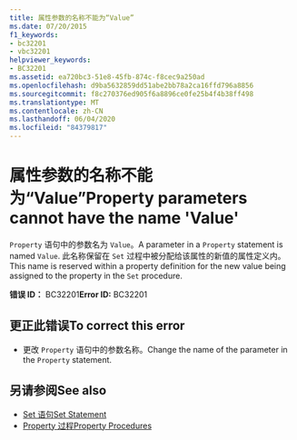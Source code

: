 ```yaml
---
title: 属性参数的名称不能为“Value”
ms.date: 07/20/2015
f1_keywords:
- bc32201
- vbc32201
helpviewer_keywords:
- BC32201
ms.assetid: ea720bc3-51e8-45fb-874c-f8cec9a250ad
ms.openlocfilehash: d9ba5632859dd51abe2bb78a2ca16ffd796a8856
ms.sourcegitcommit: f8c270376ed905f6a8896ce0fe25b4f4b38ff498
ms.translationtype: MT
ms.contentlocale: zh-CN
ms.lasthandoff: 06/04/2020
ms.locfileid: "84379817"
---
```

# <a name="property-parameters-cannot-have-the-name-value"></a><span data-ttu-id="43dac-102">属性参数的名称不能为“Value”</span><span class="sxs-lookup"><span data-stu-id="43dac-102">Property parameters cannot have the name 'Value'</span></span>
<span data-ttu-id="43dac-103">`Property` 语句中的参数名为 `Value`。</span><span class="sxs-lookup"><span data-stu-id="43dac-103">A parameter in a `Property` statement is named `Value`.</span></span> <span data-ttu-id="43dac-104">此名称保留在 `Set` 过程中被分配给该属性的新值的属性定义内。</span><span class="sxs-lookup"><span data-stu-id="43dac-104">This name is reserved within a property definition for the new value being assigned to the property in the `Set` procedure.</span></span>  
  
 <span data-ttu-id="43dac-105">**错误 ID：** BC32201</span><span class="sxs-lookup"><span data-stu-id="43dac-105">**Error ID:** BC32201</span></span>  
  
## <a name="to-correct-this-error"></a><span data-ttu-id="43dac-106">更正此错误</span><span class="sxs-lookup"><span data-stu-id="43dac-106">To correct this error</span></span>  
  
- <span data-ttu-id="43dac-107">更改 `Property` 语句中的参数名称。</span><span class="sxs-lookup"><span data-stu-id="43dac-107">Change the name of the parameter in the `Property` statement.</span></span>  
  
## <a name="see-also"></a><span data-ttu-id="43dac-108">另请参阅</span><span class="sxs-lookup"><span data-stu-id="43dac-108">See also</span></span>

- [<span data-ttu-id="43dac-109">Set 语句</span><span class="sxs-lookup"><span data-stu-id="43dac-109">Set Statement</span></span>](../language-reference/statements/set-statement.md)
- [<span data-ttu-id="43dac-110">Property 过程</span><span class="sxs-lookup"><span data-stu-id="43dac-110">Property Procedures</span></span>](../programming-guide/language-features/procedures/property-procedures.md)
